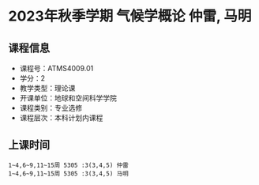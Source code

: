# 2023年秋季学期 气候学概论 仲雷, 马明






## 课程信息

- 课程号：ATMS4009.01
- 学分：2
- 教学类型：理论课
- 开课单位：地球和空间科学学院
- 课程类别：专业选修
- 课程层次：本科计划内课程

## 上课时间

```
1~4,6~9,11~15周 5305 :3(3,4,5) 仲雷
1~4,6~9,11~15周 5305 :3(3,4,5) 马明
```

